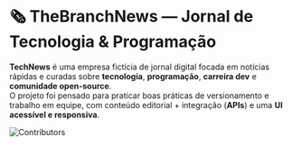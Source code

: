 # 🗞️ TheBranchNews — Jornal de Tecnologia & Programação

**TechNews** é uma empresa fictícia de jornal digital focada em notícias rápidas e curadas sobre **tecnologia**, **programação**, **carreira dev** e **comunidade open-source**.  
O projeto foi pensado para praticar boas práticas de versionamento e trabalho em equipe, com conteúdo editorial + integração (**APIs**) e uma **UI acessível e responsiva**.

![Contributors](https://contrib.rocks/image?repo=LuisGFurlan/trabalho-git-senai)
